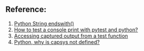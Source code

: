 ## Reference:
1. [Python String endswith()](https://www.programiz.com/python-programming/methods/string/endswith)
2. [How to test a console print with pytest and python?](https://stackoverflow.com/questions/69811358/how-to-test-a-console-print-with-pytest-and-python)
3. [Accessing captured output from a test function](https://docs.pytest.org/en/6.2.x/capture.html#accessing-captured-output-from-a-test-function)
4. [Python, why is capsys not defined?](https://stackoverflow.com/questions/68672819/python-why-is-capsys-not-defined)